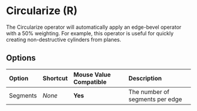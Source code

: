 # Circularize (<span title="Recallable">R</span>)

The Circularize operator will automatically apply an edge-bevel operator with a 50% weighting. For example, this operator is useful for quickly creating non-destructive cylinders from planes.

[](../_media/circularize.mp4 ':include')

## Options

| Option | Shortcut | Mouse Value Compatible | Description |
| :--- | :--- | :--- | :--- |
| Segments | _None_ | **Yes** | The number of segments per edge |
